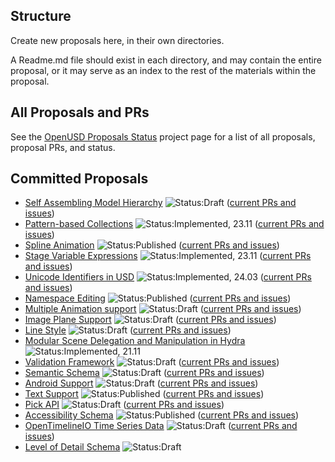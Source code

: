 ## Structure

Create new proposals here, in their own directories.

A Readme.md file should exist in each directory, and may contain 
the entire proposal, or it may serve as an index to the rest of the materials
within the proposal.

## All Proposals and PRs

See the [OpenUSD Proposals Status](https://github.com/orgs/PixarAnimationStudios/projects/1/views/1) project page for a list of all proposals, proposal PRs, and status.

## Committed Proposals

- [Self Assembling Model Hierarchy](https://github.com/PixarAnimationStudios/USD-proposals/tree/main/proposals/selfAssemblingModelHierarchy) ![Status:Draft](https://img.shields.io/badge/Draft-blue) ([current PRs and issues](https://github.com/PixarAnimationStudios/USD-proposals/pulls?q=is%3Apr++label%3Aself-assembling-model-hieararchy+))
- [Pattern-based Collections](https://github.com/PixarAnimationStudios/USD-proposals/tree/main/proposals/pattern-based-collections) ![Status:Implemented, 23.11](https://img.shields.io/badge/Implemented,%2023.11-blue) ([current PRs and issues](https://github.com/PixarAnimationStudios/USD-proposals/pulls?q=is%3Apr+label%3Ausd-pattern-based-collections+))
- [Spline Animation](https://github.com/PixarAnimationStudios/OpenUSD-proposals/tree/main/proposals/spline-animation) ![Status:Published](https://img.shields.io/badge/Published-green) ([current PRs and issues](https://github.com/PixarAnimationStudios/USD-proposals/pulls?q=is%3Apr+label%3Ausd-spline-animation+))
- [Stage Variable Expressions](https://github.com/PixarAnimationStudios/USD-proposals/tree/main/proposals/stage_variable_expressions) ![Status:Implemented, 23.11](https://img.shields.io/badge/Implemented,%2023.11-blue) ([current PRs and issues](https://github.com/PixarAnimationStudios/USD-proposals/pulls?q=is%3Apr+label%3Ausd-stage-variables))
- [Unicode Identifiers in USD](https://github.com/PixarAnimationStudios/USD-proposals/tree/main/proposals/tf_utf8_identifiers) ![Status:Implemented, 24.03](https://img.shields.io/badge/Implemented,%2024.03-blue) ([current PRs and issues](https://github.com/PixarAnimationStudios/USD-proposals/pulls?q=is%3Apr++label%3Ausd-utf8-identifiers+))
- [Namespace Editing](https://github.com/PixarAnimationStudios/OpenUSD-proposals/blob/main/proposals/namespace_editing/README.md) ![Status:Published](https://img.shields.io/badge/Published-green) ([current PRs and issues](https://github.com/PixarAnimationStudios/USD-proposals/pulls?q=is%3Apr++label%3Ausd-namespace-editing+))
- [Multiple Animation support](multiple-animations/README.md) ![Status:Draft](https://img.shields.io/badge/Draft-blue) ([current PRs and issues](https://github.com/PixarAnimationStudios/USD-proposals/pulls?q=is%3Apr++label%3Ausd-multiple-animation-support+))
- [Image Plane Support](image-planes/README.md) ![Status:Draft](https://img.shields.io/badge/Draft-blue) ([current PRs and issues](https://github.com/PixarAnimationStudios/USD-proposals/pulls?q=is%3Apr++label%3Ausd-image-planes-support+))
- [Line Style](LineStyle/README.md) ![Status:Draft](https://img.shields.io/badge/Draft-blue) ([current PRs and issues](https://github.com/PixarAnimationStudios/USD-proposals/pulls?q=is%3Apr++label%3Ausd-line-style+))
- [Modular Scene Delegation and Manipulation in Hydra](https://github.com/PixarAnimationStudios/USD-proposals/tree/main/proposals/hydra2) ![Status:Implemented, 21.11](https://img.shields.io/badge/Implemented,%2021.11-blue)
- [Validation Framework](usd-validation-framework/README.md) ![Status:Draft](https://img.shields.io/badge/Draft-blue) ([current PRs and issues](https://github.com/PixarAnimationStudios/OpenUSD-proposals/issues?q=label%3Avalidation-framework))
- [Semantic Schema](semantic_schema/README.md) ![Status:Draft](https://img.shields.io/badge/Draft-blue) ([current PRs and issues](https://github.com/PixarAnimationStudios/OpenUSD-proposals/issues?q=label%3Asemantic-schema))
- [Android Support](android/README.md) ![Status:Draft](https://img.shields.io/badge/Draft-blue) ([current PRs and issues](https://github.com/PixarAnimationStudios/OpenUSD-proposals/issues?q=label%3Aandroid-support))
- [Text Support](text/README.md) ![Status:Published](https://img.shields.io/badge/Published-green) ([current PRs and issues](https://github.com/PixarAnimationStudios/OpenUSD-proposals/issues?q=label%3Atext))
- [Pick API](PickAPI/README.md) ![Status:Draft](https://img.shields.io/badge/Draft-blue) ([current PRs and issues](https://github.com/PixarAnimationStudios/OpenUSD-proposals/issues?q=label%3Ausd-pickapi))
- [Accessibility Schema](accessibility/README.md) ![Status:Published](https://img.shields.io/badge/Published-green) ([current PRs and issues](https://github.com/PixarAnimationStudios/OpenUSD-proposals/issues?q=label%3Aaccessibility-schema ))
- [OpenTimelineIO Time Series Data](usdotio/README.md) ![Status:Draft](https://img.shields.io/badge/Draft-blue) ([current PRs and issues](https://github.com/PixarAnimationStudios/OpenUSD-proposals/issues?q=label%3Ausdotio))
- [Level of Detail Schema](level-of-detail/README.md) ![Status:Draft](https://img.shields.io/badge/Draft-blue)
